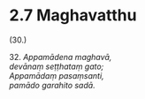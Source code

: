 # 2.7 Maghavatthu

(30.)

32\. _Appamādena maghavā,_  
_devānaṃ seṭṭhataṃ gato;_  
_Appamādaṃ pasaṃsanti,_  
_pamādo garahito sadā._
